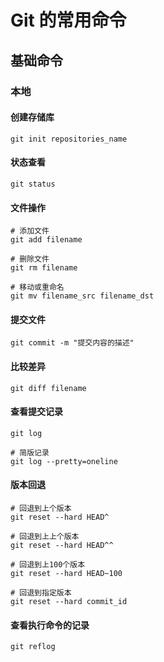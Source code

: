 # Git 的常用命令

## 基础命令

### 本地

#### 创建存储库

    git init repositories_name

#### 状态查看

    git status

#### 文件操作

    # 添加文件
    git add filename

    # 删除文件
    git rm filename

    # 移动或重命名
    git mv filename_src filename_dst

#### 提交文件

    git commit -m "提交内容的描述"

#### 比较差异

    git diff filename

#### 查看提交记录

    git log

    # 简版记录
    git log --pretty=oneline

#### 版本回退

    # 回退到上个版本
    git reset --hard HEAD^

    # 回退到上上个版本
    git reset --hard HEAD^^

    # 回退到上100个版本
    git reset --hard HEAD~100

    # 回退到指定版本
    git reset --hard commit_id

#### 查看执行命令的记录

    git reflog
